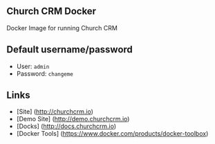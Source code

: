 Church CRM Docker
--------------------------------
Docker Image for running Church CRM

Default username/password
--------------------------------
* User: `admin`
* Password: `changeme`

Links
--------

* [Site] (http://churchcrm.io)
* [Demo Site] (http://demo.churchcrm.io)
* [Docks] (http://docs.churchcrm.io)
* [Docker Tools] (https://www.docker.com/products/docker-toolbox)

